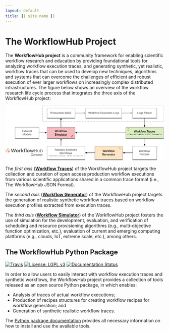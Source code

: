 ```yaml
---
layout: default
title: {{ site.name }}
---
```


# The WorkflowHub Project

The **WorkflowHub project** is a community framework for enabling scientific 
workflow research and education by providing foundational tools for analyzing 
workflow execution traces, and generating synthetic, yet realistic, workflow 
traces that can be used to develop new techniques, algorithms and systems 
that can overcome the challenges of efficient and robust execution of ever 
larger workflows on increasingly complex distributed infrastructures. 
The figure below shows an overview of the workflow research life cycle process 
that integrates the three axis of the WorkflowHub project:

<div style="text-align: center">
  <img src="assets/images/workflowhub-concept.png" width="600"/>
</div>

The _first axis_ (**[Workflow Traces](/traces)**) of the WorkflowHub project 
targets the collection and curation of open access production workflow executions 
from various scientific applications shared in a common trace format (i.e., 
The WorkflowHub JSON Format). 

The _second axis_ (**[Workflow Generator](/generator)**) of the WorkflowHub 
project targets the generation of realistic synthetic workflow traces based on 
workflow execution profiles extracted from execution traces.

The _third axis_ (**[Workflow Simulator](/simulator)**) of the WorkflowHub project 
fosters the use of simulation for the development, evaluation, and verification 
of scheduling and resource provisioning algorithms (e.g., multi-objective function 
optimization, etc.), evaluation of current and emerging computing platforms (e.g., 
clouds, IoT, extreme scale, etc.), among others.

## The WorkflowHub Python Package

[![Travis][travis-badge]][travis-link]
[![License: LGPL v3][license-badge]][license-link]
[![Documentation Status][rtd-badge]][rtd-link]

In order to allow users to easily interact with workflow execution traces and 
synthetic workflows, the WorkflowHub project provides a collection of tools 
released as an open source Python package, in which enables:

- Analysis of traces of actual workflow executions;
- Production of recipes structures for creating workflow recipes for workflow generation; and
- Generation of synthetic realistic workflow traces.

The [Python package documentation](https://workflowhub.readthedocs.io) provides 
all necessary information on how to install and use the available tools.

[travis-badge]:   https://travis-ci.org/workflowhub/workflowhub.svg?branch=master
[travis-link]:    https://travis-ci.org/workflowhub/workflowhub
[license-badge]:  https://img.shields.io/badge/License-LGPL%20v3-blue.svg
[license-link]:   https://github.com/workflowhub/workflowhub/blob/master/LICENSE
[rtd-badge]:      https://readthedocs.org/projects/workflowhub/badge/?version=latest
[rtd-link]:       https://workflowhub.readthedocs.io/en/latest/?badge=latest
